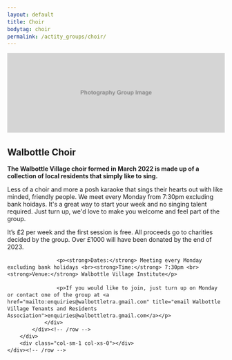 ```yaml
---
layout: default
title: Choir
bodytag: choir
permalink: /actity_groups/choir/
---
```

<div class="container-fluid">
	<div class="row">
		<div class="mastImg">
			<img src="/assets/images/photography-img.jpg" class="img-responsive" alt="Walbottle Village Photography group"/>
		</div>
	</div>
</div>

<div class="container-fluid groups"> <!-- container-fluid -->
	<div class="row"> <!-- row -->
		<div class="col-sm-1 col-xs-0"></div>
		<div class="col-sm-10 col-xs-12 mainPanel">
			<div class="row"> <!-- row -->
				<div class="col-xs-12">
			 		 <h2>Walbottle Choir</h2>
				</div>
				<div class="col-md-12 col-xs-12">
					<p><strong>The Walbottle Village choir formed in March 2022 is made up of a collection of local residents that simply like to sing.</strong></p>
					<p>Less of a choir and more a posh karaoke that sings their hearts out with like minded, friendly people. We meet every Monday from 7:30pm excluding bank hoidays. It's a great way to start your week and no singing talent required. Just turn up, we'd love to make you welcome and feel part of the group.</p>
					<p>It’s &pound;2 per week and the first session is free. All proceeds go to charities decided by the group. Over &pound;1000 will have been donated by the end of 2023.</p>

					<p><strong>Dates:</strong> Meeting every Monday excluding bank holidays <br><strong>Time:</strong> 7:30pm <br><strong>Venue:</strong> Walbottle Village Institute</p>
				
					<p>If you would like to join, just turn up on Monday or contact one of the group at <a href="mailto:enquiries@walbottletra.gmail.com" title="email Walbottle Village Tenants and Residents Association">enquiries@walbottletra.gmail.com</a></p>
				</div>
	  		</div><!-- /row -->
		</div>
		<div class="col-sm-1 col-xs-0"></div>
	</div><!-- /row -->
</div><!-- /container-fluid -->
